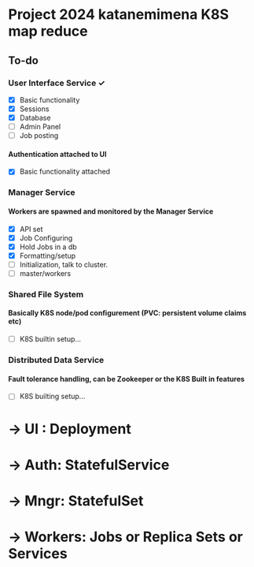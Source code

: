 # Project 2024 katanemimena K8S map reduce

## To-do

### User Interface Service ✓
- [x] Basic functionality
- [x] Sessions
- [x] Database
- [ ] Admin Panel
- [ ] Job posting

#### Authentication attached to UI
- [x] Basic functionality attached

### Manager Service
#### Workers are spawned and monitored by the Manager Service
- [x] API set
- [x] Job Configuring
- [x] Hold Jobs in a db
- [x] Formatting/setup
- [ ] Initialization, talk to cluster.
- [ ] master/workers 

### Shared File System
#### Basically K8S node/pod configurement (PVC: persistent volume claims etc)
- [ ] K8S builtin setup...

### Distributed Data Service
#### Fault tolerance handling, can be Zookeeper or the K8S Built in features
- [ ] K8S builting setup...





# -> UI      :  Deployment
# -> Auth:  StatefulService
# -> Mngr: StatefulSet
# -> Workers: Jobs or Replica Sets or Services